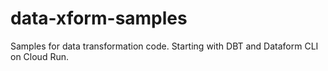 # data-xform-samples
Samples for data transformation code. Starting with DBT and Dataform CLI on Cloud Run.
